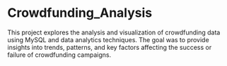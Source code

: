 # Crowdfunding_Analysis
This project explores the analysis and visualization of crowdfunding data using MySQL and data analytics techniques. The goal was to provide insights into trends, patterns, and key factors affecting the success or failure of crowdfunding campaigns.
